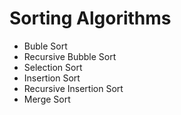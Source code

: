 # Sorting Algorithms

- Buble Sort
- Recursive Bubble Sort
- Selection Sort
- Insertion Sort
- Recursive Insertion Sort
- Merge Sort